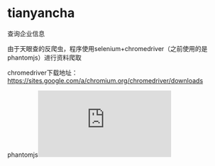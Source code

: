 # tianyancha
查询企业信息


由于天眼查的反爬虫，程序使用selenium+chromedriver（之前使用的是phantomjs）进行资料爬取

chromedriver下载地址：https://sites.google.com/a/chromium.org/chromedriver/downloads

phantomjs![下载地址](http://phantomjs.org/download.html)
